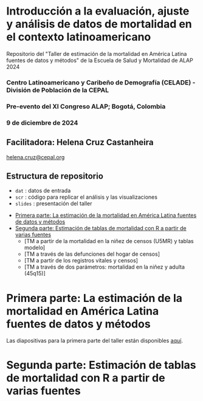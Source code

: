 # Introducción a la evaluación, ajuste y análisis de datos de mortalidad en el contexto latinoamericano
Repositorio del "Taller de estimación de la mortalidad en América Latina fuentes de datos y métodos" de la Escuela de Salud y Mortalidad de ALAP 2024 

### Centro Latinoamericano y Caribeño de Demografía (CELADE) - División de Población de la CEPAL
### Pre-evento del XI Congreso ALAP; Bogotá, Colombia
### 9 de diciembre de 2024 

## Facilitadora: Helena Cruz Castanheira
[helena.cruz@cepal.org](mailto:helena.cruz@cepal.org)

## Estructura de repositorio
* `dat` : datos de entrada
* `scr` : código para replicar el análisis y las visualizaciones
* `slides` : presentación del taller


- [Primera parte: La estimación de la mortalidad en América Latina fuentes de datos y métodos](#primera-parte-la-estimación-de-la-mortalidad-en-américa-latina-fuentes-de-datos-y-métodos)
- [Segunda parte: Estimación de tablas de mortalidad con R a partir de varias fuentes](#Segunda-parte-Estimación-de-tablas-de-mortalidad-con-R-a-partir-de-varias-fuentes)
  - [TM a partir de la mortalidad en la niñez de censos (U5MR) y tablas modelo]
  - [TM a través de las defunciones del hogar de censos]
  - [TM a partir de los registros vitales y censos]
  - [TM a través de dos parámetros: mortalidad en la niñez y adulta (45q15)]
 
# Primera parte: La estimación de la mortalidad en América Latina fuentes de datos y métodos

Las diapositivas para la primera parte del taller están disponibles
[aquí](slides/alap_presentacion_parentesco.pdf).


# Segunda parte: Estimación de tablas de mortalidad con R a partir de varias fuentes
